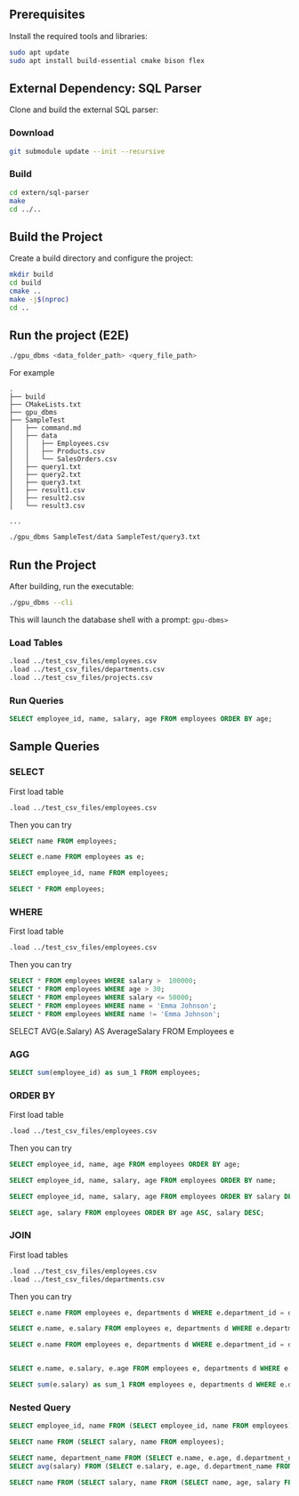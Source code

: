 ## Prerequisites

Install the required tools and libraries:

```bash
sudo apt update
sudo apt install build-essential cmake bison flex
```

## External Dependency: SQL Parser

Clone and build the external SQL parser:

### Download

```bash
git submodule update --init --recursive
```

### Build

```bash
cd extern/sql-parser
make
cd ../..
```

## Build the Project

Create a build directory and configure the project:

```bash
mkdir build
cd build
cmake ..
make -j$(nproc)
cd ..
```

## Run the project (E2E)

```bash
./gpu_dbms <data_folder_path> <query_file_path>
```

For example

```
.
├── build
├── CMakeLists.txt
├── gpu_dbms
├── SampleTest
│   ├── command.md
│   ├── data
│   │   ├── Employees.csv
│   │   ├── Products.csv
│   │   └── SalesOrders.csv
│   ├── query1.txt
│   ├── query2.txt
│   ├── query3.txt
│   ├── result1.csv
│   ├── result2.csv
│   └── result3.csv

...
```

```bash
./gpu_dbms SampleTest/data SampleTest/query3.txt
```

## Run the Project

After building, run the executable:

```bash
./gpu_dbms --cli
```

This will launch the database shell with a prompt: `gpu-dbms> `

### Load Tables

```bash
.load ../test_csv_files/employees.csv
.load ../test_csv_files/departments.csv
.load ../test_csv_files/projects.csv
```

### Run Queries

```sql
SELECT employee_id, name, salary, age FROM employees ORDER BY age;
```

## Sample Queries
### SELECT

First load table

```bash
.load ../test_csv_files/employees.csv
```

Then you can try

```sql
SELECT name FROM employees;

SELECT e.name FROM employees as e;

SELECT employee_id, name FROM employees;

SELECT * FROM employees;
```

### WHERE

First load table

```bash
.load ../test_csv_files/employees.csv
```

Then you can try

```sql
SELECT * FROM employees WHERE salary >  100000;
SELECT * FROM employees WHERE age > 30;
SELECT * FROM employees WHERE salary <= 50000;
SELECT * FROM employees WHERE name = 'Emma Johnson';
SELECT * FROM employees WHERE name != 'Emma Johnson';
```

SELECT AVG(e.Salary) AS AverageSalary FROM Employees e


### AGG

```sql
SELECT sum(employee_id) as sum_1 FROM employees;
```

### ORDER BY

First load table

```bash
.load ../test_csv_files/employees.csv
```

Then you can try

```sql
SELECT employee_id, name, age FROM employees ORDER BY age;

SELECT employee_id, name, salary, age FROM employees ORDER BY name;

SELECT employee_id, name, salary, age FROM employees ORDER BY salary DESC;

SELECT age, salary FROM employees ORDER BY age ASC, salary DESC;
```

### JOIN

First load tables

```bash
.load ../test_csv_files/employees.csv
.load ../test_csv_files/departments.csv
```

Then you can try

```sql
SELECT e.name FROM employees e, departments d WHERE e.department_id = d.department_id;

SELECT e.name, e.salary FROM employees e, departments d WHERE e.department_id = d.department_id AND e.salary > 140000;

SELECT e.name FROM employees e, departments d WHERE e.department_id = d.department_id AND e.salary > 100000;


SELECT e.name, e.salary, e.age FROM employees e, departments d WHERE e.department_id = d.department_id AND e.salary > 100000 AND e.age < 30;

SELECT sum(e.salary) as sum_1 FROM employees e, departments d WHERE e.department_id = d.department_id;
```

### Nested Query

```sql
SELECT employee_id, name FROM (SELECT employee_id, name FROM employees);

SELECT name FROM (SELECT salary, name FROM employees);

SELECT name, department_name FROM (SELECT e.name, e.age, d.department_name FROM employees e, departments d WHERE e.department_id = d.department_id and e.salary > 100000 and e.age > 60);
SELECT avg(salary) FROM (SELECT e.salary, e.age, d.department_name FROM employees e, departments d WHERE e.department_id = d.department_id and e.salary > 100000 and e.age > 60);

SELECT name FROM (SELECT salary, name FROM (SELECT name, age, salary FROM employees));
```